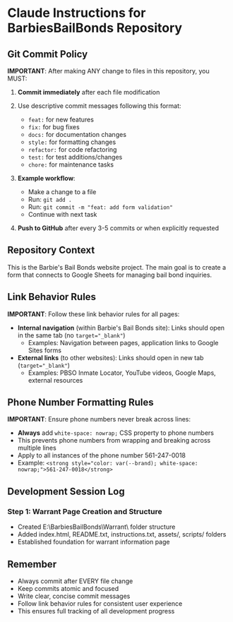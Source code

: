 # Claude Instructions for BarbiesBailBonds Repository

## Git Commit Policy

**IMPORTANT**: After making ANY change to files in this repository, you MUST:

1. **Commit immediately** after each file modification
2. Use descriptive commit messages following this format:
   - `feat:` for new features
   - `fix:` for bug fixes  
   - `docs:` for documentation changes
   - `style:` for formatting changes
   - `refactor:` for code refactoring
   - `test:` for test additions/changes
   - `chore:` for maintenance tasks

3. **Example workflow**:
   - Make a change to a file
   - Run: `git add .`
   - Run: `git commit -m "feat: add form validation"`
   - Continue with next task

4. **Push to GitHub** after every 3-5 commits or when explicitly requested

## Repository Context

This is the Barbie's Bail Bonds website project. The main goal is to create a form that connects to Google Sheets for managing bail bond inquiries.

## Link Behavior Rules

**IMPORTANT**: Follow these link behavior rules for all pages:

- **Internal navigation** (within Barbie's Bail Bonds site): Links should open in the same tab (no `target="_blank"`)
  - Examples: Navigation between pages, application links to Google Sites forms
- **External links** (to other websites): Links should open in new tab (`target="_blank"`)
  - Examples: PBSO Inmate Locator, YouTube videos, Google Maps, external resources

## Phone Number Formatting Rules

**IMPORTANT**: Ensure phone numbers never break across lines:

- **Always** add `white-space: nowrap;` CSS property to phone numbers
- This prevents phone numbers from wrapping and breaking across multiple lines
- Apply to all instances of the phone number 561-247-0018
- Example: `<strong style="color: var(--brand); white-space: nowrap;">561-247-0018</strong>`

## Development Session Log

### Step 1: Warrant Page Creation and Structure
- Created E:\BarbiesBailBonds\Warrant\ folder structure
- Added index.html, README.txt, instructions.txt, assets/, scripts/ folders
- Established foundation for warrant information page

## Remember

- Always commit after EVERY file change
- Keep commits atomic and focused
- Write clear, concise commit messages
- Follow link behavior rules for consistent user experience
- This ensures full tracking of all development progress